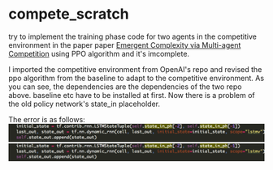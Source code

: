 # compete_scratch
try to implement the training phase code for two agents in the competitive environment in the paper paper [Emergent Complexity via Multi-agent Competition](https://arxiv.org/abs/1710.03748) using PPO algorithm and it's imcomplete.

I imported the competitive environment from OpenAI's repo and revised the ppo algorithm from the baseline to adapt to the competitive environment. As you can see, the dependencies are the dependencies of the two repo above. baseline etc have to be installed at first. Now there is a problem of the old policy network's state_in placeholder.

The error is as follows:
<img src="https://github.com/Kelvinson/compete_scratch/blob/master/srcode.png">
<img src="https://github.com/Kelvinson/compete_scratch/blob/master/srcode.png">
